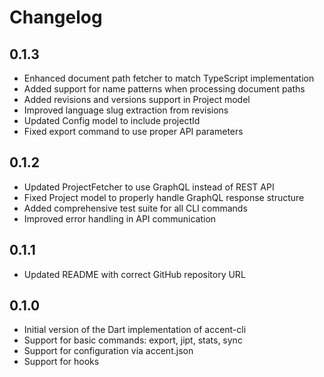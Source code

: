 # Changelog

## 0.1.3

- Enhanced document path fetcher to match TypeScript implementation
- Added support for name patterns when processing document paths
- Added revisions and versions support in Project model
- Improved language slug extraction from revisions
- Updated Config model to include projectId
- Fixed export command to use proper API parameters

## 0.1.2

- Updated ProjectFetcher to use GraphQL instead of REST API
- Fixed Project model to properly handle GraphQL response structure
- Added comprehensive test suite for all CLI commands
- Improved error handling in API communication

## 0.1.1

- Updated README with correct GitHub repository URL

## 0.1.0

- Initial version of the Dart implementation of accent-cli
- Support for basic commands: export, jipt, stats, sync
- Support for configuration via accent.json
- Support for hooks
